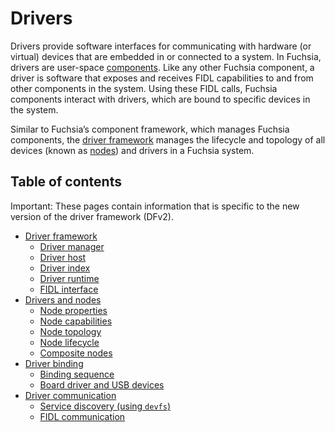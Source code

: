 # Drivers

Drivers provide software interfaces for communicating with hardware (or virtual)
devices that are embedded in or connected to a system. In Fuchsia, drivers are
user-space [components][components]. Like any other Fuchsia component, a driver
is software that exposes and receives FIDL capabilities to and from other
components in the system. Using these FIDL calls, Fuchsia components interact
with drivers, which are bound to specific devices in the system.

Similar to Fuchsia’s component framework, which manages Fuchsia components, the
[driver framework][driver-framework] manages the lifecycle and topology of
all devices (known as [nodes][nodes]) and drivers in a Fuchsia system.

## Table of contents

Important: These pages contain information that is specific to the new
version of the driver framework (DFv2).

*  [Driver framework][driver-framework]
   *  [Driver manager][driver-manager]
   *  [Driver host][driver-host]
   *  [Driver index][driver-index]
   *  [Driver runtime][driver-runtime]
   *  [FIDL interface][fidl-interface]
*  [Drivers and nodes][nodes]
   *  [Node properties][node-properties]
   *  [Node capabilities][node-capabilities]
   *  [Node topology][node-topology]
   *  [Node lifecycle][node-lifecycle]
   *  [Composite nodes][composite-nodes]
* [Driver binding][driver-binding]
   *  [Binding sequence][binding-sequence]
   *  [Board driver and USB devices][board-driver-and-usb-devices]
* [Driver communication][driver-communication]
   *   [Service discovery (using `devfs`)][service-discovery]
   *   [FIDL communication][fidl-communication]

<!-- Reference links -->

[components]: /docs/concepts/components/v2/README.md
[driver-framework]: driver_framework.md
[driver-manager]: driver_framework.md#driver_manager
[driver-host]: driver_framework.md#driver_host
[driver-index]: driver_framework.md#driver_index
[driver-runtime]: driver_framework.md#driver_runtime
[fidl-interface]: driver_framework.md#fidl_interface
[nodes]: drivers_and_nodes.md
[node-properties]: drivers_and_nodes.md#node_properties
[node-capabilities]: drivers_and_nodes.md#node_capabilities
[node-topology]: drivers_and_nodes.md#node_topology
[node-lifecycle]: drivers_and_nodes.md#node_lifecycle
[composite-nodes]: drivers_and_nodes.md#composite_nodes
[driver-binding]: driver_binding.md
[binding-sequence]: driver_binding.md#binding_sequence
[board-driver-and-usb-devices]: driver_binding.md#board_driver_and_usb_devices
[driver-communication]: driver_communication.md
[service-discovery]: driver_communication.md#service_discovery_using_devfs
[fidl-communication]: driver_communication.md#fidl_communication
